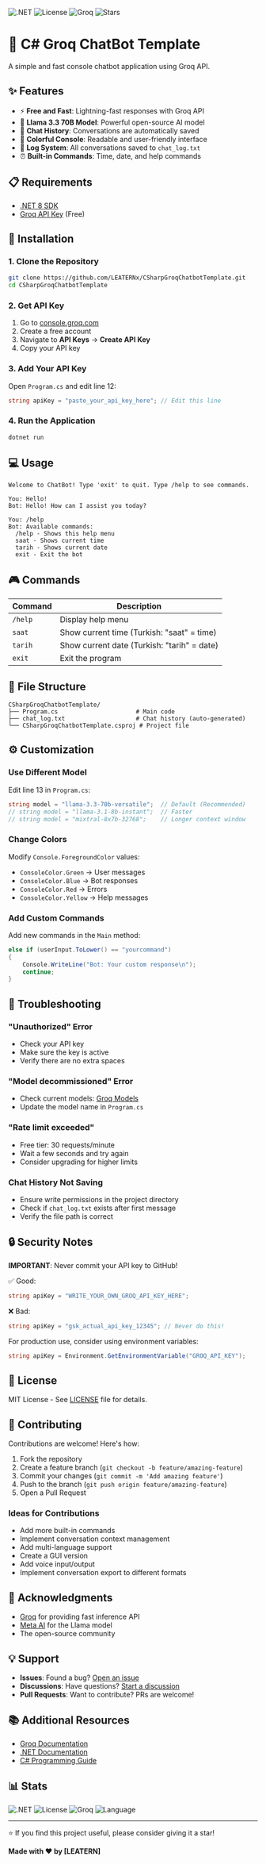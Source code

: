 ![.NET](https://img.shields.io/badge/.NET-8.0-512BD4?logo=dotnet)
![License](https://img.shields.io/badge/license-MIT-green)
![Groq](https://img.shields.io/badge/API-Groq-orange)
![Stars](https://img.shields.io/github/stars/LEATERNx/CSharpGroqChatbotTemplate)

# 🤖 C# Groq ChatBot Template

A simple and fast console chatbot application using Groq API.

## ✨ Features

- ⚡ **Free and Fast**: Lightning-fast responses with Groq API
- 🧠 **Llama 3.3 70B Model**: Powerful open-source AI model
- 💬 **Chat History**: Conversations are automatically saved
- 🎨 **Colorful Console**: Readable and user-friendly interface
- 📝 **Log System**: All conversations saved to `chat_log.txt`
- ⏰ **Built-in Commands**: Time, date, and help commands

## 📋 Requirements

- [.NET 8 SDK](https://dotnet.microsoft.com/download/dotnet/8.0)
- [Groq API Key](https://console.groq.com/) (Free)

## 🚀 Installation

### 1. Clone the Repository
```bash
git clone https://github.com/LEATERNx/CSharpGroqChatbotTemplate.git
cd CSharpGroqChatbotTemplate
```

### 2. Get API Key
1. Go to [console.groq.com](https://console.groq.com/)
2. Create a free account
3. Navigate to **API Keys** → **Create API Key**
4. Copy your API key

### 3. Add Your API Key
Open `Program.cs` and edit line 12:
```csharp
string apiKey = "paste_your_api_key_here"; // Edit this line
```

### 4. Run the Application
```bash
dotnet run
```

## 💻 Usage

```
Welcome to ChatBot! Type 'exit' to quit. Type /help to see commands.

You: Hello!
Bot: Hello! How can I assist you today?

You: /help
Bot: Available commands:
  /help - Shows this help menu
  saat - Shows current time
  tarih - Shows current date
  exit - Exit the bot
```

## 🎮 Commands

| Command | Description |
|---------|-------------|
| `/help` | Display help menu |
| `saat` | Show current time (Turkish: "saat" = time) |
| `tarih` | Show current date (Turkish: "tarih" = date) |
| `exit` | Exit the program |

## 📁 File Structure

```
CSharpGroqChatbotTemplate/
├── Program.cs                      # Main code
├── chat_log.txt                    # Chat history (auto-generated)
└── CSharpGroqChatbotTemplate.csproj # Project file
```

## ⚙️ Customization

### Use Different Model
Edit line 13 in `Program.cs`:
```csharp
string model = "llama-3.3-70b-versatile";  // Default (Recommended)
// string model = "llama-3.1-8b-instant";  // Faster
// string model = "mixtral-8x7b-32768";    // Longer context window
```

### Change Colors
Modify `Console.ForegroundColor` values:
- `ConsoleColor.Green` → User messages
- `ConsoleColor.Blue` → Bot responses
- `ConsoleColor.Red` → Errors
- `ConsoleColor.Yellow` → Help messages

### Add Custom Commands
Add new commands in the `Main` method:
```csharp
else if (userInput.ToLower() == "yourcommand")
{
    Console.WriteLine("Bot: Your custom response\n");
    continue;
}
```

## 🐛 Troubleshooting

### "Unauthorized" Error
- Check your API key
- Make sure the key is active
- Verify there are no extra spaces

### "Model decommissioned" Error
- Check current models: [Groq Models](https://console.groq.com/docs/models)
- Update the model name in `Program.cs`

### "Rate limit exceeded"
- Free tier: 30 requests/minute
- Wait a few seconds and try again
- Consider upgrading for higher limits

### Chat History Not Saving
- Ensure write permissions in the project directory
- Check if `chat_log.txt` exists after first message
- Verify the file path is correct

## 🔒 Security Notes

**IMPORTANT**: Never commit your API key to GitHub!

✅ Good:
```csharp
string apiKey = "WRITE_YOUR_OWN_GROQ_API_KEY_HERE";
```

❌ Bad:
```csharp
string apiKey = "gsk_actual_api_key_12345"; // Never do this!
```

For production use, consider using environment variables:
```csharp
string apiKey = Environment.GetEnvironmentVariable("GROQ_API_KEY");
```

## 📝 License

MIT License - See [LICENSE](LICENSE) file for details.

## 🤝 Contributing

Contributions are welcome! Here's how:

1. Fork the repository
2. Create a feature branch (`git checkout -b feature/amazing-feature`)
3. Commit your changes (`git commit -m 'Add amazing feature'`)
4. Push to the branch (`git push origin feature/amazing-feature`)
5. Open a Pull Request

### Ideas for Contributions
- Add more built-in commands
- Implement conversation context management
- Add multi-language support
- Create a GUI version
- Add voice input/output
- Implement conversation export to different formats

## 🌟 Acknowledgments

- [Groq](https://groq.com/) for providing fast inference API
- [Meta AI](https://ai.meta.com/) for the Llama model
- The open-source community

## 💡 Support

- **Issues**: Found a bug? [Open an issue](https://github.com/YOUR_USERNAME/CSharpGroqChatbotTemplate/issues)
- **Discussions**: Have questions? [Start a discussion](https://github.com/YOUR_USERNAME/CSharpGroqChatbotTemplate/discussions)
- **Pull Requests**: Want to contribute? PRs are welcome!

## 📚 Additional Resources

- [Groq Documentation](https://console.groq.com/docs)
- [.NET Documentation](https://docs.microsoft.com/dotnet/)
- [C# Programming Guide](https://docs.microsoft.com/dotnet/csharp/)

## 📊 Stats

![.NET](https://img.shields.io/badge/.NET-8.0-512BD4?logo=dotnet)
![License](https://img.shields.io/badge/license-MIT-green)
![Groq](https://img.shields.io/badge/API-Groq-orange)
![Language](https://img.shields.io/badge/language-C%23-239120)

---

⭐ If you find this project useful, please consider giving it a star!

**Made with ❤️ by [LEATERN]**
